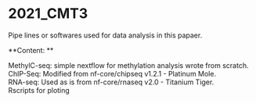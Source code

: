 # 2021_CMT3

Pipe lines or softwares used for data analysis in this papaer.<br/>

**Content: ** <br/> 

MethylC-seq: simple nextflow for methylation analysis wrote from scratch.<br/>
ChIP-Seq: Modified from nf-core/chipseq v1.2.1 - Platinum Mole. <br/>
RNA-seq: Used as is from nf-core/rnaseq v2.0 - Titanium Tiger. <br/>
Rscripts for ploting 
